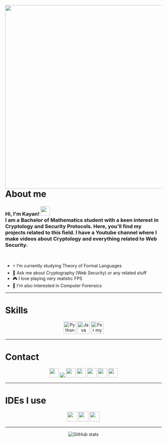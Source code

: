 
<img align="right" height="590em" src="https://raw.githubusercontent.com/gist/kayantchian/6a7742d44105420e086f35ab021f9da1/raw/22179e5a23bd6472b48036f11ac0d9ed30b90164/headercard.svg"/>
<div align="left">
<h1>About me</h1>
<h3>
Hi, I'm Kayan! <img src="https://gist.github.com/arunprakashpj/48aa20057048b46c6f9ba9d114a8b76f/raw/69a9d496f651091a509ea8d9913c4aef5c419afb/Hi.gif" height="30px"><br> I am a Bachelor of Mathematics student with a keen interest in Cryptology and Security Protocols. Here, you'll find my projects related to this field. I have a Youtube channel where I make videos about Cryptology and everything related to Web Security.</h3>
 </p><br>
 
* ⚡ I’m currently studying Theory of Formal Languages <br>
* 💬 Ask me about Cryptography (Web Security) or any related stuff<br>
* 🎮 I love playing very realistic FPS 
* 📖 I'm also interested in Computer Forensics <br>
</div>

---

<h1>Skills</h1>

<div align="center">
<img height="40px" alt="Python" src="https://img.shields.io/badge/Python-FFD43B?style=for-the-badge&logo=python&logoColor=blue"/>
<img height="40px" alt="Java" src="https://img.shields.io/badge/java-%23ED8B00.svg?style=for-the-badge&logo=java&logoColor=white"/>
<img height="40px" alt="For my penetration testings" src="https://img.shields.io/badge/Kali_Linux-557C94?style=for-the-badge&logo=kali-linux&logoColor=white"/>
</div>

---

<h1>Contact</h1>
<div align="center">
 <a href="https://facebook.com/kayantchian"><img height="30px"  src="https://img.shields.io/badge/Facebook-1877F2?style=for-the-badge&logo=facebook&logoColor=white" /></a>
 <a href="https://math.stackexchange.com/users/712437/kayan-tchian"><img src="https://img.shields.io/badge/StackExchange-%23ffffff.svg?&style=for-the-badge&logo=StackExchange&logoColor=white" /></a>
 <a href="https://steamcommunity.com/id/kayantchian/"><img height="30px"  src="https://img.shields.io/badge/Steam-000000?style=for-the-badge&logo=steam&logoColor=whit" /></a>
 <a href="https://www.instagram.com/kayantchian"><img  height="30px" src="https://img.shields.io/badge/Instagram-E4405F?style=for-the-badge&logo=instagram&logoColor=white" /></a>
 <a href="kayantchian@protonmail.com"><img  height="30px" src="https://img.shields.io/badge/ProtonMail-8B89CC?style=for-the-badge&logo=protonmail&logoColor=white" /></a>
 <a href="https://www.youtube.com/c/kayann"><img  height="30px" src="https://img.shields.io/badge/YouTube-FF0000?style=for-the-badge&logo=youtube&logoColor=white" /></a>
 <a href="discordapp.com/users/391385020381528065"><img  height="30px" src="https://img.shields.io/badge/Discord-5865F2?style=for-the-badge&logo=discord&logoColor=white" /></a>
</div>

---

<h1>IDEs I use</h1>
<div align="center">
<img height="32px" src="https://img.shields.io/badge/Eclipse-2C2255?style=for-the-badge&logo=eclipse&logoColor=white"/>
<img height="32px" src="https://img.shields.io/badge/PyCharm-000000.svg?&style=for-the-badge&logo=PyCharm&logoColor=white"/>
<img height="32px" src="https://img.shields.io/badge/VSCode-0078D4?style=for-the-badge&logo=visual%20studio%20code&logoColor=white"/>

---

<div align="center">

![GitHub stats](https://github-readme-stats.vercel.app/api?username=anuraghazra&show_icons=true&theme=tokyonight)

</div>

